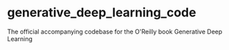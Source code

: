 # generative_deep_learning_code
The official accompanying codebase for the O'Reilly book Generative Deep Learning
